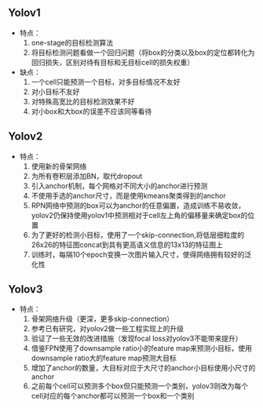 ## Yolov1

+ 特点：
    1. one-stage的目标检测算法
    2. 将目标检测问题看做一个回归问题（将box的分类以及box的定位都转化为回归损失，区别对待有目标和无目标cell的损失权重）
+ 缺点：
    1. 一个cell只能预测一个目标，对多目标情况不友好
    2. 对小目标不友好
    3. 对特殊高宽比的目标检测效果不好
    4. 对小box和大box的误差不应该同等看待

## Yolov2

+ 特点：
    1. 使用新的骨架网络
    2. 为所有卷积层添加BN，取代dropout
    3. 引入anchor机制，每个网格对不同大小的anchor进行预测
    4. 不使用手选的anchor尺寸，而是使用kmeans聚类得到的anchor
    5. RPN网络中预测的box可以为anchor的任意偏置，造成训练不易收敛，yolov2仍保持使用yolov1中预测相对于cell左上角的偏移量来确定box的位置
    6. 为了更好的检测小目标，使用了一个skip-connection,将低层细粒度的26x26的特征图concat到具有更高语义信息的13x13的特征图上
    7. 训练时，每隔10个epoch变换一次图片输入尺寸，使得网络拥有较好的泛化性

## Yolov3

+ 特点：
    1. 骨架网络升级（更深，更多skip-connection）
    2. 参考已有研究，对yolov2做一些工程实现上的升级
    3. 验证了一些无效的改进措施（发现focal loss对yolov3不能带来提升）
    4. 借鉴FPN使用了downsample ratio小的feature map来预测小目标，使用downsample ratio大的feature map预测大目标
    5. 增加了anchor的数量，大目标对应于大尺寸的anchor小目标使用小尺寸的anchor
    6. 之前每个cell可以预测多个box但只能预测一个类别，yolov3则改为每个cell对应的每个anchor都可以预测一个box和一个类别
